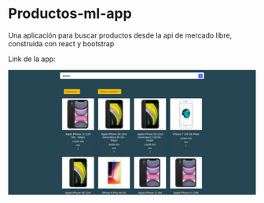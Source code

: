 # Productos-ml-app

Una aplicación para buscar productos desde la api de mercado libre, construida con react y bootstrap

Link de la app: 

![](docs/screenshot.png)